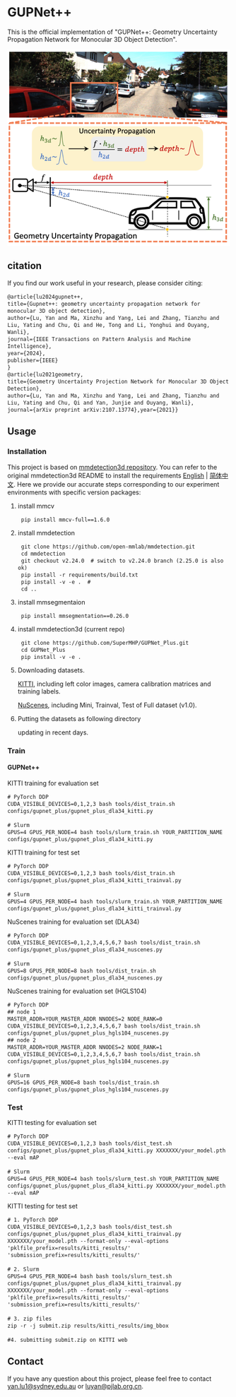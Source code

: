 # GUPNet++

This is the official implementation of "GUPNet++: Geometry Uncertainty Propagation Network for Monocular 3D Object Detection".

<img src="resources/gupnet++.png" alt="vis2" style="zoom:100%;" />

## citation

If you find our work useful in your research, please consider citing:

    @article{lu2024gupnet++,
    title={Gupnet++: geometry uncertainty propagation network for monocular 3D object detection},
    author={Lu, Yan and Ma, Xinzhu and Yang, Lei and Zhang, Tianzhu and Liu, Yating and Chu, Qi and He, Tong and Li, Yonghui and Ouyang,  Wanli},
    journal={IEEE Transactions on Pattern Analysis and Machine Intelligence},
    year={2024},
    publisher={IEEE}
    }
    @article{lu2021geometry,
    title={Geometry Uncertainty Projection Network for Monocular 3D Object Detection},
    author={Lu, Yan and Ma, Xinzhu and Yang, Lei and Zhang, Tianzhu and Liu, Yating and Chu, Qi and Yan, Junjie and Ouyang, Wanli},
    journal={arXiv preprint arXiv:2107.13774},year={2021}}

## Usage 

### Installation

This project is based on [mmdetection3d repository](https://github.com/open-mmlab/mmdetection3d). You can refer to the original mmdetection3d README to install the requirements [English](MMDET_README.md) | [简体中文](MMDET_README_zh-CN.md). Here we provide our accurate steps corresponding to our experiment environments with specific version packages:

1. install mmcv

        pip install mmcv-full==1.6.0

2. install mmdetection

        git clone https://github.com/open-mmlab/mmdetection.git
        cd mmdetection
        git checkout v2.24.0  # switch to v2.24.0 branch (2.25.0 is also ok)
        pip install -r requirements/build.txt
        pip install -v -e .  #
        cd ..

3. install mmsegmentaion

        pip install mmsegmentation==0.26.0

4. install mmdetection3d (current repo)

        git clone https://github.com/SuperMHP/GUPNet_Plus.git
        cd GUPNet_Plus
        pip install -v -e .

5. Downloading datasets. 

    [KITTI](http://www.cvlibs.net/datasets/kitti/eval_object.php?obj_benchmark=3d), including left color images, camera calibration matrices and training labels. 

    [NuScenes](https://www.nuscenes.org/nuscenes#download), including Mini, Trainval, Test of Full dataset (v1.0).

6. Putting the datasets as following directory

    updating in recent days.

### Train

#### GUPNet++

KITTI training for evaluation set

    # PyTorch DDP
    CUDA_VISIBLE_DEVICES=0,1,2,3 bash tools/dist_train.sh configs/gupnet_plus/gupnet_plus_dla34_kitti.py

    # Slurm
    GPUS=4 GPUS_PER_NODE=4 bash tools/slurm_train.sh YOUR_PARTITION_NAME configs/gupnet_plus/gupnet_plus_dla34_kitti.py

KITTI training for test set 

    # PyTorch DDP
    CUDA_VISIBLE_DEVICES=0,1,2,3 bash tools/dist_train.sh configs/gupnet_plus/gupnet_plus_dla34_kitti_trainval.py

    # Slurm
    GPUS=4 GPUS_PER_NODE=4 bash tools/slurm_train.sh YOUR_PARTITION_NAME configs/gupnet_plus/gupnet_plus_dla34_kitti_trainval.py

NuScenes training for evaluation set (DLA34)

    # PyTorch DDP
    CUDA_VISIBLE_DEVICES=0,1,2,3,4,5,6,7 bash tools/dist_train.sh configs/gupnet_plus/gupnet_plus_dla34_nuscenes.py

    # Slurm
    GPUS=8 GPUS_PER_NODE=8 bash tools/dist_train.sh configs/gupnet_plus/gupnet_plus_dla34_nuscenes.py
    
NuScenes training for evaluation set (HGLS104)

    # PyTorch DDP
    ## node 1
    MASTER_ADDR=YOUR_MASTER_ADDR NNODES=2 NODE_RANK=0 CUDA_VISIBLE_DEVICES=0,1,2,3,4,5,6,7 bash tools/dist_train.sh configs/gupnet_plus/gupnet_plus_hgls104_nuscenes.py
    ## node 2
    MASTER_ADDR=YOUR_MASTER_ADDR NNODES=2 NODE_RANK=1 CUDA_VISIBLE_DEVICES=0,1,2,3,4,5,6,7 bash tools/dist_train.sh configs/gupnet_plus/gupnet_plus_hgls104_nuscenes.py

    # Slurm
    GPUS=16 GPUS_PER_NODE=8 bash tools/dist_train.sh configs/gupnet_plus/gupnet_plus_hgls104_nuscenes.py
### Test

KITTI testing for evaluation set

    # PyTorch DDP
    CUDA_VISIBLE_DEVICES=0,1,2,3 bash tools/dist_test.sh configs/gupnet_plus/gupnet_plus_dla34_kitti.py XXXXXXX/your_model.pth --eval mAP

    # Slurm
    GPUS=4 GPUS_PER_NODE=4 bash tools/slurm_test.sh YOUR_PARTITION_NAME configs/gupnet_plus/gupnet_plus_dla34_kitti.py XXXXXXX/your_model.pth --eval mAP


KITTI testing for test set 

    # 1. PyTorch DDP
    CUDA_VISIBLE_DEVICES=0,1,2,3 bash tools/dist_test.sh configs/gupnet_plus/gupnet_plus_dla34_kitti_trainval.py XXXXXXX/your_model.pth --format-only --eval-options 'pklfile_prefix=results/kitti_results/' 'submission_prefix=results/kitti_results/'

    # 2. Slurm
    GPUS=4 GPUS_PER_NODE=4 bash bash tools/slurn_test.sh configs/gupnet_plus/gupnet_plus_dla34_kitti_trainval.py XXXXXXX/your_model.pth --format-only --eval-options 'pklfile_prefix=results/kitti_results/' 'submission_prefix=results/kitti_results/'

    # 3. zip files
    zip -r -j submit.zip results/kitti_results/img_bbox

    #4. submitting submit.zip on KITTI web

## Contact

If you have any question about this project, please feel free to contact yan.lu1@sydney.edu.au or luyan@pjlab.org.cn.
